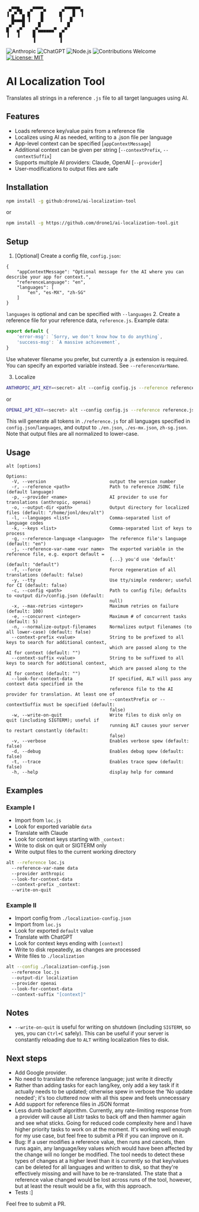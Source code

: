 ```
 ▄▀▀█▄   ▄▀▀▀▀▄      ▄▀▀▀█▀▀▄ 
▐ ▄▀ ▀▄ █    █      █    █  ▐ 
  █▄▄▄█ ▐    █      ▐   █     
 ▄▀   █     █          █      
█   ▄▀    ▄▀▄▄▄▄▄▄▀  ▄▀       
▐   ▐     █         █         
          ▐         ▐        
```
![Anthropic](https://img.shields.io/badge/Anthropic-black?logo=anthropic&logoColor=white)
![ChatGPT](https://img.shields.io/badge/ChatGPT-74aa9c?logo=openai&logoColor=white)
![Node.js](https://img.shields.io/badge/Node.js-339933?logo=nodedotjs&logoColor=white)
![Contributions Welcome](https://img.shields.io/badge/contributions-welcome-brightgreen)
[![License: MIT](https://img.shields.io/badge/License-MIT-yellow.svg)](https://opensource.org/licenses/MIT)

# AI Localization Tool
Translates all strings in a reference `.js` file to all target languages using AI.

## Features
* Loads reference key/value pairs from a reference file 
* Localizes using AI as needed, writing to a .json file per language
* App-level context can be specified [`appContextMessage`]
* Additional context can be given per string [`--contextPrefix`, `--contextSuffix`]
* Supports multiple AI providers: Claude, OpenAI [`--provider`]
* User-modifications to output files are safe

## Installation
```bash
npm install -g github:drone1/ai-localization-tool
```
or
```bash
npm install -g https://github.com/drone1/ai-localization-tool.git
```
## Setup
1. [Optional] Create a config file, ``config.json``:
```
{
	"appContextMessage": "Optional message for the AI where you can describe your app for context.",
	"referenceLanguage": "en",
	"languages": [
		"en", "es-MX", "zh-SG"
	]
}
```
``languages`` is optional and can be specified with ``--languages``
2. Create a reference file for your reference data, ``reference.js``. Example data:
```javascript
export default {
	'error-msg': `Sorry, we don't know how to do anything`,
	'success-msg': `A massive achievement`,
}
```
Use whatever filename you prefer, but currently a .js extension is required.
You can specify an exported variable instead. See `--referenceVarName`.

3. Localize
```bash
ANTHROPIC_API_KEY=<secret> alt --config config.js --reference reference.js --provider anthropic
```
or
```bash
OPENAI_API_KEY=<secret> alt --config config.js --reference reference.js --provider openai
```
This will generate all tokens in `./reference.js` for all languages specified in `config.json`/``languages``, and output to `./en.json`, `./es-mx.json`, `zh-sg.json`.
Note that output files are all normalized to lower-case.

## Usage
```
alt [options]

Options:
  -V, --version                        output the version number
  -r, --reference <path>               Path to reference JSONC file (default language)
  -p, --provider <name>                AI provider to use for translations (anthropic, openai)
  -o, --output-dir <path>              Output directory for localized files (default: "/home/jonl/dev/alt")
  -l, --languages <list>               Comma-separated list of language codes
  -k, --keys <list>                    Comma-separated list of keys to process
  -g, --reference-language <language>  The reference file's language (default: "en")
  -j, --reference-var-name <var name>  The exported variable in the reference file, e.g. export default =
                                       {...} you'd use 'default' (default: "default")
  -f, --force                          Force regeneration of all translations (default: false)
  -y, --tty                            Use tty/simple renderer; useful for CI (default: false)
  -c, --config <path>                  Path to config file; defaults to <output dir>/config.json (default:
                                       null)
  -x, --max-retries <integer>          Maximum retries on failure (default: 100)
  -e, --concurrent <integer>           Maximum # of concurrent tasks (default: 5)
  -n, --normalize-output-filenames     Normalizes output filenames (to all lower-case) (default: false)
  --context-prefix <value>             String to be prefixed to all keys to search for additional context,
                                       which are passed along to the AI for context (default: "")
  --context-suffix <value>             String to be suffixed to all keys to search for additional context,
                                       which are passed along to the AI for context (default: "")
  --look-for-context-data              If specified, ALT will pass any context data specified in the
                                       reference file to the AI provider for translation. At least one of
                                       --contextPrefix or --contextSuffix must be specified (default:
                                       false)
  -w, --write-on-quit                  Write files to disk only on quit (including SIGTERM); useful if
                                       running ALT causes your server to restart constantly (default:
                                       false)
  -v, --verbose                        Enables verbose spew (default: false)
  -d, --debug                          Enables debug spew (default: false)
  -t, --trace                          Enables trace spew (default: false)
  -h, --help                           display help for command
``` 

## Examples
### Example I
* Import from ``loc.js``
* Look for exported variable ``data``
* Translate with Claude
* Look for context keys starting with `_context:`
* Write to disk on quit or SIGTERM only
* Write output files to the current working directory
```bash
alt --reference loc.js
  --reference-var-name data
  --provider anthropic
  --look-for-context-data
  --context-prefix _context:
  --write-on-quit
```
### Example II
* Import config from `./localization-config.json`
* Import from ``loc.js``
* Look for exported ``default`` value
* Translate with ChatGPT
* Look for context keys ending with `[context]`
* Write to disk repeatedly, as changes are processed
* Write files to `./localization`
```bash
alt --config ./localization-config.json
  --reference loc.js
  --output-dir localization
  --provider openai
  --look-for-context-data
  --context-suffix "[context]"
```

## Notes
- `--write-on-quit` is useful for writing on shutdown (including `SIGTERM`, so yes, you can `Ctrl+C` safely). This can be useful if your server is constantly reloading due to `ALT` writing localization files to disk.

## Next steps
- Add Google provider.
- No need to translate the reference language; just write it directly
- Rather than adding tasks for each lang/key, only add a key task if it actually needs to be updated; otherwise spew in verbose the 'No update needed'; it's too cluttered now with all this spew and feels unnecessary
- Add support for reference files in JSON format
- Less dumb backoff algorithm. Currently, any rate-limiting response from a provider will cause all Listr tasks to back off and then hammer again and see what sticks. Going for reduced code complexity here and I have higher priority tasks to work on at the moment. It's working well enough for my use case, but feel free to submit a PR if you can improve on it.
- Bug: If a user modifies a reference value, then runs and cancels, then runs again, any language/key values which would have been affected by the change will no longer be modified. The tool needs to detect these types of changes at a higher level than it is currently so that key/values can be deleted for all languages and written to disk, so that they're effectively missing and will have to be re-translated. The state that a reference value changed would be lost across runs of the tool, however, but at least the result would be a fix, with this approach.
- Tests :]

Feel free to submit a PR.
